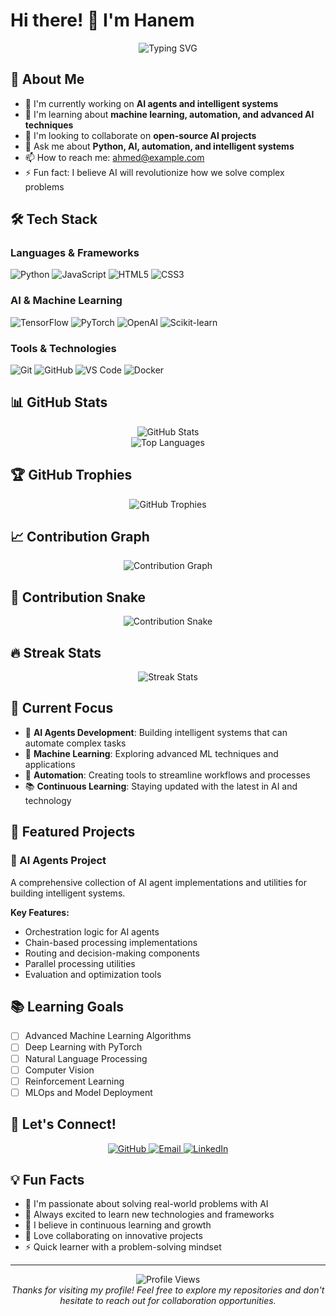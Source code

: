 # Hi there! 👋 I'm Hanem

<div align="center">
  <img src="https://readme-typing-svg.herokuapp.com?font=Fira+Code&pause=1000&color=2F81F7&center=true&vCenter=true&width=435&lines=AI+Enthusiast+%7C+Python+Developer;Building+Intelligent+Systems;Always+Learning+New+Tech" alt="Typing SVG" />
</div>

## 🚀 About Me

- 🔭 I'm currently working on **AI agents and intelligent systems**
- 🌱 I'm learning about **machine learning, automation, and advanced AI techniques**
- 👯 I'm looking to collaborate on **open-source AI projects**
- 💬 Ask me about **Python, AI, automation, and intelligent systems**
- 📫 How to reach me: [ahmed@example.com](mailto:ahmed@example.com)
- ⚡ Fun fact: I believe AI will revolutionize how we solve complex problems

## 🛠️ Tech Stack

### Languages & Frameworks
![Python](https://img.shields.io/badge/Python-3776AB?style=for-the-badge&logo=python&logoColor=white)
![JavaScript](https://img.shields.io/badge/JavaScript-F7DF1E?style=for-the-badge&logo=javascript&logoColor=black)
![HTML5](https://img.shields.io/badge/HTML5-E34F26?style=for-the-badge&logo=html5&logoColor=white)
![CSS3](https://img.shields.io/badge/CSS3-1572B6?style=for-the-badge&logo=css3&logoColor=white)

### AI & Machine Learning
![TensorFlow](https://img.shields.io/badge/TensorFlow-FF6F00?style=for-the-badge&logo=tensorflow&logoColor=white)
![PyTorch](https://img.shields.io/badge/PyTorch-EE4C2C?style=for-the-badge&logo=pytorch&logoColor=white)
![OpenAI](https://img.shields.io/badge/OpenAI-412991?style=for-the-badge&logo=openai&logoColor=white)
![Scikit-learn](https://img.shields.io/badge/scikit--learn-F7931E?style=for-the-badge&logo=scikit-learn&logoColor=white)

### Tools & Technologies
![Git](https://img.shields.io/badge/Git-F05032?style=for-the-badge&logo=git&logoColor=white)
![GitHub](https://img.shields.io/badge/GitHub-100000?style=for-the-badge&logo=github&logoColor=white)
![VS Code](https://img.shields.io/badge/VS_Code-007ACC?style=for-the-badge&logo=visual-studio-code&logoColor=white)
![Docker](https://img.shields.io/badge/Docker-2496ED?style=for-the-badge&logo=docker&logoColor=white)

## 📊 GitHub Stats

<div align="center">
  <img src="https://github-readme-stats.vercel.app/api?username=hanemma7moud&show_icons=true&theme=radical&hide_border=true&count_private=true" alt="GitHub Stats" />
</div>

<div align="center">
  <img src="https://github-readme-stats.vercel.app/api/top-langs/?username=hanemma7moud&layout=compact&theme=radical&hide_border=true" alt="Top Languages" />
</div>

## 🏆 GitHub Trophies

<div align="center">
  <img src="https://github-profile-trophy.vercel.app/?username=hanemma7moud&theme=radical&no-frame=true&column=7" alt="GitHub Trophies" />
</div>

## 📈 Contribution Graph

<div align="center">
  <img src="https://github-readme-activity-graph.vercel.app/graph?username=hanemma7moud&theme=redical&hide_border=true" alt="Contribution Graph" />
</div>

## 🐍 Contribution Snake

<div align="center">
  <img src="https://raw.githubusercontent.com/hanemma7moud/hanemma7moud/output/github-contribution-grid-snake.svg" alt="Contribution Snake" />
</div>

## 🔥 Streak Stats

<div align="center">
  <img src="https://github-readme-streak-stats.herokuapp.com/?user=hanemma7moud&theme=radical&hide_border=true" alt="Streak Stats" />
</div>

## 🎯 Current Focus

- 🤖 **AI Agents Development**: Building intelligent systems that can automate complex tasks
- 🧠 **Machine Learning**: Exploring advanced ML techniques and applications
- 🔧 **Automation**: Creating tools to streamline workflows and processes
- 📚 **Continuous Learning**: Staying updated with the latest in AI and technology

## 🌟 Featured Projects

### 🤖 AI Agents Project
A comprehensive collection of AI agent implementations and utilities for building intelligent systems.

**Key Features:**
- Orchestration logic for AI agents
- Chain-based processing implementations
- Routing and decision-making components
- Parallel processing utilities
- Evaluation and optimization tools

## 📚 Learning Goals

- [ ] Advanced Machine Learning Algorithms
- [ ] Deep Learning with PyTorch
- [ ] Natural Language Processing
- [ ] Computer Vision
- [ ] Reinforcement Learning
- [ ] MLOps and Model Deployment

## 🤝 Let's Connect!

<div align="center">
  <a href="https://github.com/hanemma7moud" target="_blank">
    <img src="https://img.shields.io/badge/GitHub-100000?style=for-the-badge&logo=github&logoColor=white" alt="GitHub" />
  </a>
  <a href="mailto:ahmed@example.com" target="_blank">
    <img src="https://img.shields.io/badge/Email-D14836?style=for-the-badge&logo=gmail&logoColor=white" alt="Email" />
  </a>
  <a href="https://linkedin.com/in/ahmed-profile" target="_blank">
    <img src="https://img.shields.io/badge/LinkedIn-0077B5?style=for-the-badge&logo=linkedin&logoColor=white" alt="LinkedIn" />
  </a>
</div>

## 💡 Fun Facts

- 🎯 I'm passionate about solving real-world problems with AI
- 🚀 Always excited to learn new technologies and frameworks
- 🌱 I believe in continuous learning and growth
- 🤝 Love collaborating on innovative projects
- ⚡ Quick learner with a problem-solving mindset

---

<div align="center">
  <img src="https://komarev.com/ghpvc/?username=hanemma7moud&style=for-the-badge&color=blue" alt="Profile Views" />
</div>

<div align="center">
  <i>Thanks for visiting my profile! Feel free to explore my repositories and don't hesitate to reach out for collaboration opportunities.</i>
</div>
